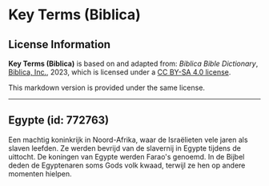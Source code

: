 # Key Terms (Biblica)

## License Information

**Key Terms (Biblica)** is based on and adapted from: _Biblica Bible Dictionary_, [Biblica, Inc.](https://www.biblica.com/), 2023, which is licensed under a [CC BY-SA 4.0 license](https://creativecommons.org/licenses/by-sa/4.0/legalcode.en).

This markdown version is provided under the same license.



--------------------------------

## Egypte (id: 772763)

Een machtig koninkrijk in Noord\-Afrika, waar de Israëlieten vele jaren als slaven leefden. Ze werden bevrijd van de slavernij in Egypte tijdens de uittocht. De koningen van Egypte werden Farao's genoemd. In de Bijbel deden de Egyptenaren soms Gods volk kwaad, terwijl ze hen op andere momenten hielpen.


